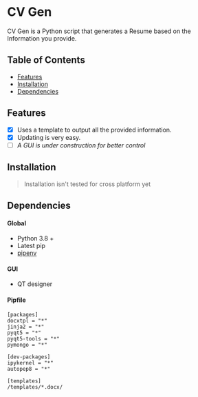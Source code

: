 # CV Gen

CV Gen is a Python script that generates a Resume based on the Information you provide.

## Table of Contents

-   [Features](#Features)
-   [Installation](#Installation)
-   [Dependencies](#Dependencies)

## Features

-   [x] Uses a template to output all the provided information.
-   [x] Updating is very easy.
-   [ ] _A GUI is under construction for better control_

## Installation

> Installation isn't tested for cross platform yet

## Dependencies

#### Global

-   Python 3.8 +
-   Latest pip
-   [pipenv](https://github.com/rp-bot/django_checklist#pipenv-installation)

#### GUI

-   QT designer

#### Pipfile

```shell
[packages]
docxtpl = "*"
jinja2 = "*"
pyqt5 = "*"
pyqt5-tools = "*"
pymongo = "*"

[dev-packages]
ipykernel = "*"
autopep8 = "*"

[templates]
/templates/*.docx/
```
